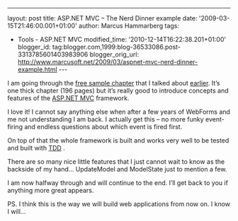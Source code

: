 ---
layout: post
title: ASP.NET MVC – The Nerd Dinner example
date: '2009-03-15T21:46:00.001+01:00'
author: Marcus Hammarberg
tags:
  - Tools - ASP.NET MVC
modified_time: '2010-12-14T16:22:38.201+01:00'
blogger_id: tag:blogger.com,1999:blog-36533086.post-3313785601403983906
blogger_orig_url: http://www.marcusoft.net/2009/03/aspnet-mvc-nerd-dinner-example.html ---

I am going through the <a
href="http://aspnetmvcbook.s3.amazonaws.com/aspnetmvc-nerdinner_v1.pdf"
target="_blank">free sample chapter</a> that I talked about
[earlier](http://www.marcusoft.net/2009/03/sprint-planner-helper-session-20.html).
It’s one thick chapter (196 pages) but it’s really good to introduce
concepts and features of the
<a href="http://www.asp.net/mvc/" target="_blank">ASP.NET MVC</a>
framework.

I love it! I cannot say anything else when after a few years of WebForms
and me not understanding I am back. I actually get this – no more funky
event-firing and endless questions about which event is fired first.

On top of that the whole framework is built and works very well to be
tested and built with
<a href="http://en.wikipedia.org/wiki/Test-driven_development"
target="_blank">TDD</a> .

There are so many nice little features that I just cannot wait to know
as the backside of my hand… UpdateModel and ModelState just to mention a
few.

I am now halfway through and will continue to the end. I’ll get back to
you if anything more great appears.

PS.
I think this is the way we will build web applications from now on. I
know I will…
